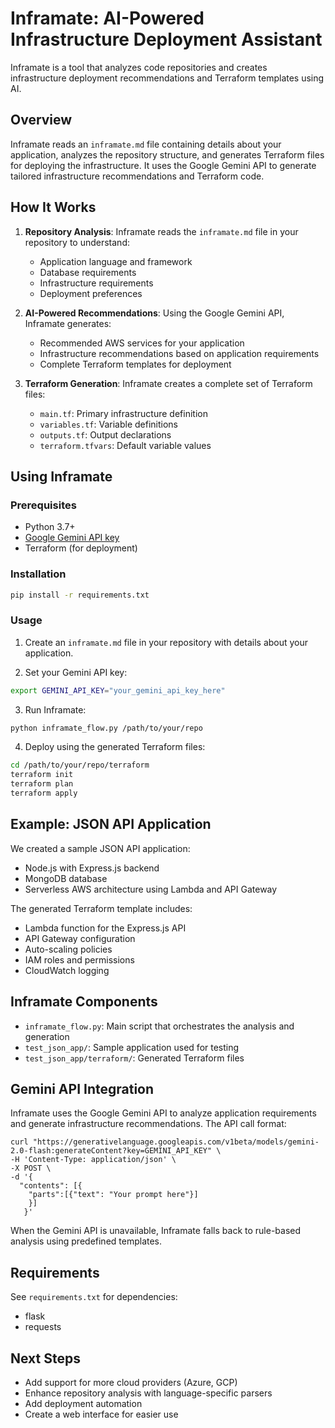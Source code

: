 # Inframate: AI-Powered Infrastructure Deployment Assistant

Inframate is a tool that analyzes code repositories and creates infrastructure deployment recommendations and Terraform templates using AI.

## Overview

Inframate reads an `inframate.md` file containing details about your application, analyzes the repository structure, and generates Terraform files for deploying the infrastructure. It uses the Google Gemini API to generate tailored infrastructure recommendations and Terraform code.

## How It Works

1. **Repository Analysis**: Inframate reads the `inframate.md` file in your repository to understand:
   - Application language and framework
   - Database requirements
   - Infrastructure requirements
   - Deployment preferences

2. **AI-Powered Recommendations**: Using the Google Gemini API, Inframate generates:
   - Recommended AWS services for your application
   - Infrastructure recommendations based on application requirements
   - Complete Terraform templates for deployment

3. **Terraform Generation**: Inframate creates a complete set of Terraform files:
   - `main.tf`: Primary infrastructure definition
   - `variables.tf`: Variable definitions
   - `outputs.tf`: Output declarations
   - `terraform.tfvars`: Default variable values

## Using Inframate

### Prerequisites

- Python 3.7+
- [Google Gemini API key](https://ai.google.dev/)
- Terraform (for deployment)

### Installation

```bash
pip install -r requirements.txt
```

### Usage

1. Create an `inframate.md` file in your repository with details about your application.

2. Set your Gemini API key:
```bash
export GEMINI_API_KEY="your_gemini_api_key_here"
```

3. Run Inframate:
```bash
python inframate_flow.py /path/to/your/repo
```

4. Deploy using the generated Terraform files:
```bash
cd /path/to/your/repo/terraform
terraform init
terraform plan
terraform apply
```

## Example: JSON API Application

We created a sample JSON API application:
- Node.js with Express.js backend
- MongoDB database
- Serverless AWS architecture using Lambda and API Gateway

The generated Terraform template includes:
- Lambda function for the Express.js API
- API Gateway configuration
- Auto-scaling policies
- IAM roles and permissions
- CloudWatch logging

## Inframate Components

- `inframate_flow.py`: Main script that orchestrates the analysis and generation
- `test_json_app/`: Sample application used for testing
- `test_json_app/terraform/`: Generated Terraform files

## Gemini API Integration

Inframate uses the Google Gemini API to analyze application requirements and generate infrastructure recommendations. The API call format:

```
curl "https://generativelanguage.googleapis.com/v1beta/models/gemini-2.0-flash:generateContent?key=GEMINI_API_KEY" \
-H 'Content-Type: application/json' \
-X POST \
-d '{
  "contents": [{
    "parts":[{"text": "Your prompt here"}]
    }]
   }'
```

When the Gemini API is unavailable, Inframate falls back to rule-based analysis using predefined templates.

## Requirements

See `requirements.txt` for dependencies:
- flask
- requests

## Next Steps

- Add support for more cloud providers (Azure, GCP)
- Enhance repository analysis with language-specific parsers
- Add deployment automation
- Create a web interface for easier use 